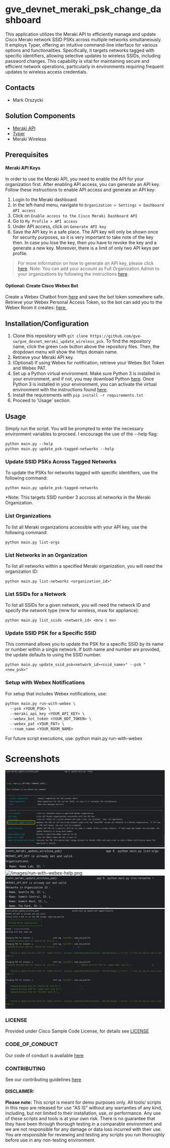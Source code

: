 # gve_devnet_meraki_psk_change_dashboard
This application utilizes the Meraki API to efficiently manage and update Cisco Meraki network SSID PSKs across multiple networks simultaneously. 
It employs Typer, offering an intuitive command-line interface for various options and functionalities. 
Specifically, it targets networks tagged with specific identifiers, allowing selective updates to wireless SSIDs, including password changes. 
This capability is vital for maintaining secure and efficient network operations, particularly in environments requiring frequent updates to wireless access credentials.

## Contacts
* Mark Orszycki


## Solution Components
* [Meraki API](https://developer.cisco.com/meraki/api-v1/)
* [Typer](https://typer.tiangolo.com/)
* Meraki Wireless


## Prerequisites
#### Meraki API Keys
In order to use the Meraki API, you need to enable the API for your organization first. After enabling API access, you can generate an API key. Follow these instructions to enable API access and generate an API key:
1. Login to the Meraki dashboard
2. In the left-hand menu, navigate to `Organization > Settings > Dashboard API access`
3. Click on `Enable access to the Cisco Meraki Dashboard API`
4. Go to `My Profile > API access`
5. Under API access, click on `Generate API key`
6. Save the API key in a safe place. The API key will only be shown once for security purposes, so it is very important to take note of the key then. In case you lose the key, then you have to revoke the key and a generate a new key. Moreover, there is a limit of only two API keys per profile.

> For more information on how to generate an API key, please click [here](https://developer.cisco.com/meraki/api-v1/#!authorization/authorization).
> Note: You can add your account as Full Organization Admin to your organizations by following the instructions [here](https://documentation.meraki.com/General_Administration/Managing_Dashboard_Access/Managing_Dashboard_Administrators_and_Permissions).

#### Optional: Create Cisco Webex Bot
Create a Webex Chatbot from [here](https://developer.webex.com/my-apps/new/bot) and save the bot token somewhere safe.
Retrieve your Webex Personal Access Token, so the bot can add you to the Webex Room it creates: [here.](https://developer.webex.com/docs/getting-your-personal-access-token.)


## Installation/Configuration
1. Clone this repository with `git clone https://github.com/gve-sw/gve_devnet_meraki_update_wireless_psk`. To find the repository name, click the green `Code` button above the repository files. Then, the dropdown menu will show the https domain name.
2. Retrieve your Meraki API key.
3. (Optional) If using Webex for notification, retrieve your Webex Bot Token and Webex PAT.
4. Set up a Python virtual environment. Make sure Python 3 is installed in your environment, and if not, you may download Python [here](https://www.python.org/downloads/). Once Python 3 is installed in your environment, you can activate the virtual environment with the instructions found [here](https://docs.python.org/3/tutorial/venv.html).
5. Install the requirements with `pip install -r requirements.txt`
6. Proceed to 'Usage' section.


## Usage
Simply run the script. You will be prompted to enter the necessary environment variables to proceed.
I encourage the use of the --help flag:
```
python main.py --help
python main.py update_psk-tagged-networks --help
```
### Update SSID PSKs Across Tagged Networks
To update the PSKs for networks tagged with specific identifiers, use the following command:
```
python main.py update_psk-tagged-networks
```
*Note: This targets SSID number 3 accross all networks in the Meraki Organization.

### List Organizations
To list all Meraki organizations accessible with your API key, use the following command:
```
python main.py list-orgs
```
### List Networks in an Organization
To list all networks within a specified Meraki organization, you will need the organization ID:
```
python main.py list-networks <organization_id>"
```
### List SSIDs for a Network
To list all SSIDs for a given network, you will need the network ID and specify the network type (mrw for wireless, mxw for appliance):
```
python main.py list_ssids <network_id> <mrw | mx>
```
### Update SSID PSK for a Specific SSID
This command allows you to update the PSK for a specific SSID by its name or number within a single network. 
If both name and number are provided, the update defaults to using the SSID number.
```
python main.py update_ssid_psk<network_id><ssid_name>" --psk "<new_psk>"
```
### Setup with Webex Notifications
For setup that includes Webex notifications, use:
```
python main.py run-with-webex \
  --psk <YOUR_PSK> \
  --meraki_api_key <YOUR_API_KEY> \
  --webex_bot_token <YOUR_BOT_TOKEN> \
  --webex_pat <YOUR_PAT> \
  --room_name <YOUR_ROOM_NAME>
```
For future script executions, use: python main.py run-with-webex


# Screenshots
![/images/help.png](/images/help.png)<br>
![/images/list_orgs.png](/images/list_orgs.png)<br>
![/images/run-with-webex-help.png](/images/run-with-webex-help.png)<br>
![/images/list_networks.png](/images/list_networks.png)<br>
![/images/update-psk-tagged-networks.png](/images/update-psk-tagged-networks.png)<br>


### LICENSE
Provided under Cisco Sample Code License, for details see [LICENSE](LICENSE.md)

### CODE_OF_CONDUCT
Our code of conduct is available [here](CODE_OF_CONDUCT.md)

### CONTRIBUTING
See our contributing guidelines [here](CONTRIBUTING.md)

#### DISCLAIMER:
<b>Please note:</b> This script is meant for demo purposes only. All tools/ scripts in this repo are released for use "AS IS" without any warranties of any kind, including, but not limited to their installation, use, or performance. Any use of these scripts and tools is at your own risk. There is no guarantee that they have been through thorough testing in a comparable environment and we are not responsible for any damage or data loss incurred with their use.
You are responsible for reviewing and testing any scripts you run thoroughly before use in any non-testing environment.